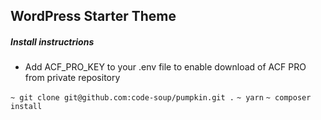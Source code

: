 ## WordPress Starter Theme ##

##### Install instructrions #####
- Add ACF_PRO_KEY to your .env file to enable download of ACF PRO from private repository

`~ git clone git@github.com:code-soup/pumpkin.git .`
`~ yarn`
`~ composer install`